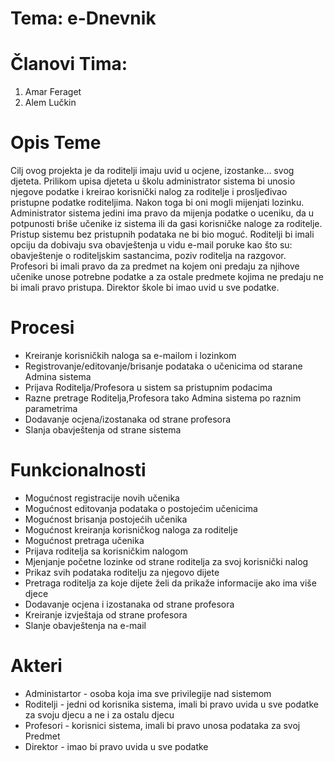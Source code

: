 # Tema: e-Dnevnik

# Članovi Tima:

1. Amar Feraget
2. Alem Lučkin

# Opis Teme

Cilj ovog projekta je da roditelji imaju uvid u ocjene, izostanke... svog djeteta. Prilikom upisa djeteta u školu administrator sistema bi unosio njegove podatke i kreirao korisnički nalog za roditelje i prosljeđivao pristupne podatke roditeljima. Nakon toga bi oni mogli mijenjati lozinku. Administrator sistema jedini ima pravo da mijenja podatke o uceniku, da u potpunosti briše učenike iz sistema ili da gasi korisničke naloge za roditelje. Pristup sistemu bez pristupnih podataka ne bi bio moguć. Roditelji bi imali opciju da dobivaju sva obavještenja u vidu e-mail poruke kao što su: obavještenje o roditeljskim sastancima, poziv roditelja na razgovor. Profesori bi imali pravo da za predmet na kojem oni predaju za njihove učenike unose potrebne podatke a za ostale predmete kojima ne predaju ne bi imali pravo pristupa. Direktor škole bi imao uvid u sve podatke.

# Procesi

* Kreiranje korisničkih naloga sa e-mailom i lozinkom
* Registrovanje/editovanje/brisanje podataka o učenicima od starane Admina sistema
* Prijava Roditelja/Profesora u sistem sa pristupnim podacima
* Razne pretrage Roditelja,Profesora tako Admina sistema po raznim parametrima
* Dodavanje ocjena/izostanaka od strane profesora
* Slanja obavještenja od strane sistema

# Funkcionalnosti

* Mogućnost registracije novih učenika
* Mogućnost editovanja podataka o postojećim učenicima
* Mogućnost brisanja postojećih učenika
* Mogućnost kreiranja korisničkog naloga za roditelje
* Mogućnost pretraga učenika
* Prijava roditelja sa korisničkim nalogom
* Mjenjanje početne lozinke od strane roditelja za svoj korisnički nalog
* Prikaz svih podataka roditelju za njegovo dijete
* Pretraga roditelja za koje dijete želi da prikaže informacije ako ima više djece
* Dodavanje ocjena i izostanaka od strane profesora
* Kreiranje izvještaja od strane profesora
* Slanje obavještenja na e-mail

# Akteri

* Administartor - osoba koja ima sve privilegije nad sistemom
* Roditelji - jedni od korisnika sistema, imali bi pravo uvida u sve podatke za svoju djecu a ne i za ostalu djecu
* Profesori - korisnici sistema, imali bi pravo unosa podataka za svoj Predmet
* Direktor - imao bi pravo uvida u sve podatke

